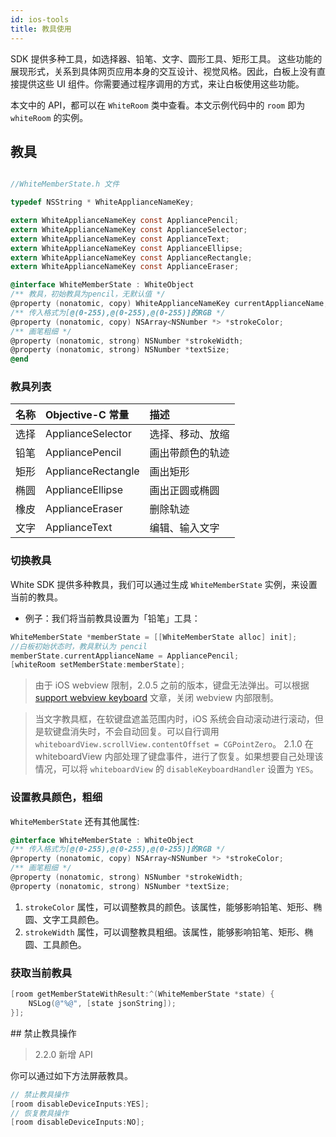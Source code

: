 ```yaml
---
id: ios-tools
title: 教具使用
---
```


SDK 提供多种工具，如选择器、铅笔、文字、圆形工具、矩形工具。
这些功能的展现形式，关系到具体网页应用本身的交互设计、视觉风格。因此，白板上没有直接提供这些 UI 组件。你需要通过程序调用的方式，来让白板使用这些功能。

本文中的 API，都可以在 `WhiteRoom` 类中查看。本文示例代码中的 `room` 即为 `whiteRoom` 的实例。

## 教具

```Objective-C

//WhiteMemberState.h 文件

typedef NSString * WhiteApplianceNameKey;

extern WhiteApplianceNameKey const AppliancePencil;
extern WhiteApplianceNameKey const ApplianceSelector;
extern WhiteApplianceNameKey const ApplianceText;
extern WhiteApplianceNameKey const ApplianceEllipse;
extern WhiteApplianceNameKey const ApplianceRectangle;
extern WhiteApplianceNameKey const ApplianceEraser;

@interface WhiteMemberState : WhiteObject
/** 教具，初始教具为pencil，无默认值 */
@property (nonatomic, copy) WhiteApplianceNameKey currentApplianceName;
/** 传入格式为[@(0-255),@(0-255),@(0-255)]的RGB */
@property (nonatomic, copy) NSArray<NSNumber *> *strokeColor;
/** 画笔粗细 */
@property (nonatomic, strong) NSNumber *strokeWidth;
@property (nonatomic, strong) NSNumber *textSize;
@end

```

### 教具列表

| 名称 | Objective-C 常量 | 描述 |
| :--- | :--- | :--- |
| 选择 | ApplianceSelector | 选择、移动、放缩 |
| 铅笔 | AppliancePencil | 画出带颜色的轨迹 |
| 矩形 | ApplianceRectangle | 画出矩形 |
| 椭圆 | ApplianceEllipse | 画出正圆或椭圆 |
| 橡皮 | ApplianceEraser | 删除轨迹 |
| 文字 | ApplianceText | 编辑、输入文字 |

### 切换教具

White SDK 提供多种教具，我们可以通过生成 `WhiteMemberState` 实例，来设置当前的教具。

* 例子：我们将当前教具设置为「铅笔」工具：

```Objective-C
WhiteMemberState *memberState = [[WhiteMemberState alloc] init];
//白板初始状态时，教具默认为 pencil
memberState.currentApplianceName = AppliancePencil;
[whiteRoom setMemberState:memberState];
```

>由于 iOS webview 限制，2.0.5 之前的版本，键盘无法弹出。可以根据 [support webview keyboard](https://stackoverflow.com/questions/32449870/programmatically-focus-on-a-form-in-a-webview-wkwebview) 文章，关闭 webview 内部限制。

>当文字教具框，在软键盘遮盖范围内时，iOS 系统会自动滚动进行滚动，但是软键盘消失时，不会自动回复。可以自行调用 `whiteboardView.scrollView.contentOffset = CGPointZero`。
>2.1.0 在 whiteboardView 内部处理了键盘事件，进行了恢复。如果想要自己处理该情况，可以将 `whiteboardView` 的 `disableKeyboardHandler` 设置为 `YES`。

### 设置教具颜色，粗细

`WhiteMemberState` 还有其他属性:

```Objective-C
@interface WhiteMemberState : WhiteObject
/** 传入格式为[@(0-255),@(0-255),@(0-255)]的RGB */
@property (nonatomic, copy) NSArray<NSNumber *> *strokeColor;
/** 画笔粗细 */
@property (nonatomic, strong) NSNumber *strokeWidth;
@property (nonatomic, strong) NSNumber *textSize;
```

1. `strokeColor` 属性，可以调整教具的颜色。该属性，能够影响铅笔、矩形、椭圆、文字工具颜色。
2. `strokeWidth` 属性，可以调整教具粗细。该属性，能够影响铅笔、矩形、椭圆、工具颜色。

### 获取当前教具
```Objective-C
[room getMemberStateWithResult:^(WhiteMemberState *state) {
    NSLog(@"%@", [state jsonString]);
}];
```

<span id="disableDeviceInputs">
## 禁止教具操作

>2.2.0 新增 API

你可以通过如下方法屏蔽教具。

```Objective-C
// 禁止教具操作
[room disableDeviceInputs:YES];
// 恢复教具操作
[room disableDeviceInputs:NO];
```
